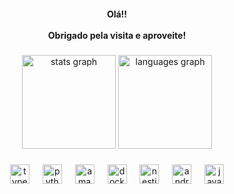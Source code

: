 <h4 align="center">Olá!!<br><br>Obrigado pela visita e aproveite!</h4>

###

<div align="center">
  <img src="https://github-readme-stats.vercel.app/api?username=Ramonrr123&hide_title=false&hide_rank=false&show_icons=true&include_all_commits=true&count_private=true&disable_animations=false&theme=dracula&locale=pt-br&hide_border=false" height="150" alt="stats graph"  />
  <img src="https://github-readme-stats.vercel.app/api/top-langs?username=Ramonrr123&locale=pt-br&hide_title=false&layout=compact&card_width=320&langs_count=5&theme=dracula&hide_border=false" height="150" alt="languages graph"  />
</div>

###

<div align="center">
  <img src="https://cdn.jsdelivr.net/gh/devicons/devicon/icons/typescript/typescript-original.svg" height="31" alt="typescript logo"  />
  <img width="13" />
  <img src="https://cdn.jsdelivr.net/gh/devicons/devicon/icons/python/python-original.svg" height="31" alt="python logo"  />
  <img width="13" />
  <img src="https://cdn.jsdelivr.net/gh/devicons/devicon/icons/amazonwebservices/amazonwebservices-plain-wordmark.svg" height="31" alt="amazonwebservices logo"  />
  <img width="13" />
  <img src="https://cdn.jsdelivr.net/gh/devicons/devicon/icons/docker/docker-plain-wordmark.svg" height="31" alt="docker logo"  />
  <img width="13" />
  <img src="https://cdn.jsdelivr.net/gh/devicons/devicon/icons/nestjs/nestjs-original.svg" height="31" alt="nestjs logo"  />
  <img width="13" />
  <img src="https://cdn.jsdelivr.net/gh/devicons/devicon/icons/android/android-plain.svg" height="31" alt="android logo"  />
  <img width="13" />
  <img src="https://cdn.jsdelivr.net/gh/devicons/devicon/icons/java/java-original.svg" height="31" alt="java logo"  />
</div>

###
